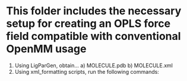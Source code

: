 # This folder includes the necessary setup for creating an OPLS force field compatible with conventional OpenMM usage

1) Using LigParGen, obtain...
	a) MOLECULE.pdb 
	b) MOLECULE.xml
2) Using xml_formatting scripts, run the following commands:
	
